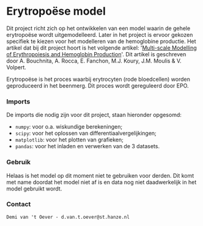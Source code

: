 # Erytropoëse model
Dit project richt zich op het ontwikkelen van een model waarin de gehele erytropoëse wordt uitgemodelleerd. Later in het project is ervoor gekozen specifiek te kiezen voor het modelleren van de hemoglobine productie.
Het artikel dat bij dit project hoort is het volgende artikel: '[Multi-scale Modelling of Erythropoiesis and Hemoglobin Production](https://link.springer.com/article/10.1007/s10904-016-0437-0#Tab4)'. Dit artikel is geschreven door A. Bouchnita, A. Rocca, E. Fanchon, M.J. Koury, J.M. Moulis & V. Volpert.

Erytropoëse is het proces waarbij erytrocyten (rode bloedcellen) worden geproduceerd in het beenmerg. Dit proces wordt gereguleerd door EPO.

### Imports
De imports die nodig zijn voor dit project, staan hieronder opgesomd:
- `numpy`: voor o.a. wiskundige berekeningen;
- `scipy`: voor het oplossen van differentiaalvergelijkingen;
- `matplotlib`: voor het plotten van grafieken;
- `pandas`: voor het inladen en verwerken van de 3 datasets.

### Gebruik
Helaas is het model op dit moment niet te gebruiken voor derden. Dit komt met name doordat het model niet af is en data nog niet daadwerkelijk in het model gebruikt wordt. 

### Contact
    Demi van 't Oever - d.van.t.oever@st.hanze.nl
